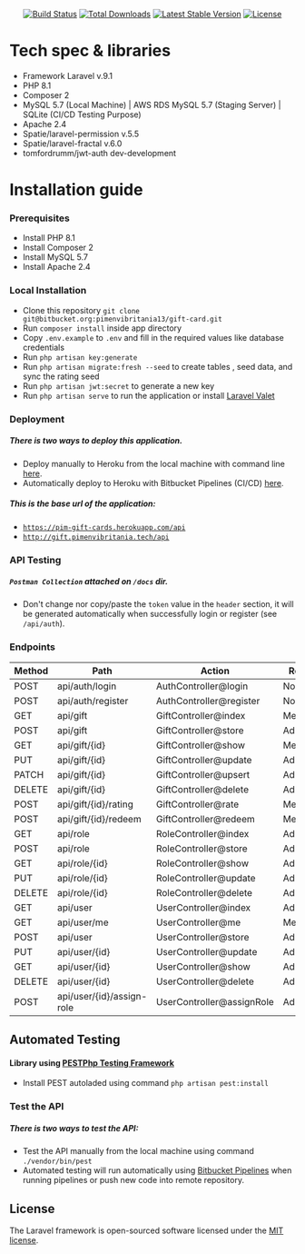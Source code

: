 
<p align="center">
<a href="https://travis-ci.org/laravel/framework"><img src="https://travis-ci.org/laravel/framework.svg" alt="Build Status"></a>
<a href="https://packagist.org/packages/laravel/framework"><img src="https://img.shields.io/packagist/dt/laravel/framework" alt="Total Downloads"></a>
<a href="https://packagist.org/packages/laravel/framework"><img src="https://img.shields.io/packagist/v/laravel/framework" alt="Latest Stable Version"></a>
<a href="https://packagist.org/packages/laravel/framework"><img src="https://img.shields.io/packagist/l/laravel/framework" alt="License"></a>
</p>

# Tech spec & libraries
- Framework Laravel v.9.1
- PHP 8.1
- Composer 2
- MySQL 5.7 (Local Machine) | AWS RDS MySQL 5.7 (Staging Server) | SQLite (CI/CD Testing Purpose)
- Apache 2.4
- Spatie/laravel-permission v.5.5
- Spatie/laravel-fractal v.6.0
- tomfordrumm/jwt-auth dev-development

# Installation guide
### Prerequisites
- Install PHP 8.1
- Install Composer 2
- Install MySQL 5.7
- Install Apache 2.4

### Local Installation
- Clone this repository `git clone git@bitbucket.org:pimenvibritania13/gift-card.git`
- Run `composer install` inside app directory 
- Copy `.env.example` to `.env` and fill in the required values like database credentials
- Run `php artisan key:generate`
- Run `php artisan migrate:fresh --seed` to create tables , seed data, and sync the rating seed
- Run `php artisan jwt:secret` to generate a new key
- Run `php artisan serve` to run the application or install [Laravel Valet](https://laravel.com/docs/9.x/valet)

### Deployment
##### There is two ways to deploy this application.
- Deploy manually to Heroku from the local machine with command line [here](https://devcenter.heroku.com/articles/git).
- Automatically deploy to Heroku with Bitbucket Pipelines (CI/CD) [here](https://bitbucket.org/pimenvibritania13/gift-card/projects/1/pipelines).

##### This is the base url of the application: 
- [`https://pim-gift-cards.herokuapp.com/api`](https://pim-gift-cards.herokuapp.com/api)
- [`http://gift.pimenvibritania.tech/api`](http://gift.pimenvibritania.tech/api)

### API Testing
##### `Postman Collection` attached on `/docs` dir.
- Don't change nor copy/paste the `token` value in the `header` section, it will be generated automatically when successfully login or register (see `/api/auth`).


### Endpoints
| Method | Path                      | Action                    | Roles |
|--------|---------------------------|---------------------------|-------|
| POST   | api/auth/login            | AuthController@login      | None  |
| POST   | api/auth/register         | AuthController@register   | None  |
| GET    | api/gift                  | GiftController@index      | Member|
| POST   | api/gift                  | GiftController@store      | Admin |
| GET    | api/gift/{id}             | GiftController@show       | Member|
| PUT    | api/gift/{id}             | GiftController@update     | Admin |
| PATCH  | api/gift/{id}             | GiftController@upsert     | Admin |
| DELETE | api/gift/{id}             | GiftController@delete     | Admin |
| POST   | api/gift/{id}/rating      | GiftController@rate       | Member|
| POST   | api/gift/{id}/redeem      | GiftController@redeem     | Member|
| GET    | api/role                  | RoleController@index      | Admin |
| POST   | api/role                  | RoleController@store      | Admin |
 | GET    | api/role/{id}             | RoleController@show       | Admin |
| PUT    | api/role/{id}             | RoleController@update     | Admin |
| DELETE | api/role/{id}             | RoleController@delete     | Admin |
| GET    | api/user                  | UserController@index      | Admin |
| GET    | api/user/me               | UserController@me         | Member|
| POST   | api/user                  | UserController@store      | Admin |
| PUT    | api/user/{id}             | UserController@update     | Admin |
| GET    | api/user/{id}             | UserController@show       | Admin |
| DELETE | api/user/{id}             | UserController@delete     | Admin |
| POST   | api/user/{id}/assign-role | UserController@assignRole | Admin |

## Automated Testing
#### Library using [PESTPhp Testing Framework](https://pestphp.com/)
- Install PEST autoladed using command `php artisan pest:install` 
### Test the API
##### There is two ways to test the API:
- Test the API manually from the local machine using command `./vendor/bin/pest`
- Automated testing will run automatically using [Bitbucket Pipelines](https://bitbucket.org/pimenvibritania13/gift-card/projects/1/pipelines) when running pipelines or push new code into remote repository.
## License
The Laravel framework is open-sourced software licensed under the [MIT license](https://opensource.org/licenses/MIT).
